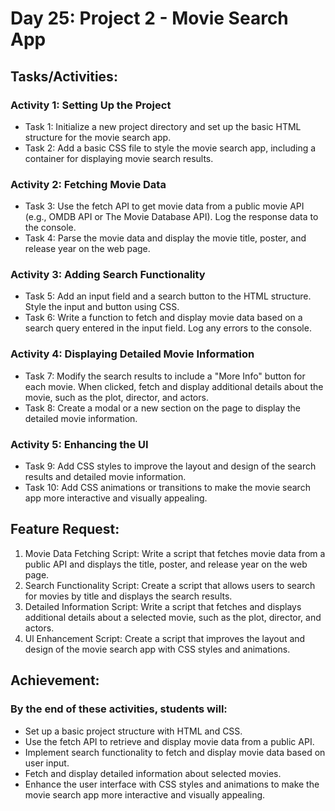 # Day 25: Project 2 - Movie Search App

## Tasks/Activities:

### Activity 1: Setting Up the Project

- Task 1: Initialize a new project directory and set up the basic HTML structure for the movie search app.
- Task 2: Add a basic CSS file to style the movie search app, including a container for displaying movie search results.

### Activity 2: Fetching Movie Data

- Task 3: Use the fetch API to get movie data from a public movie API (e.g., OMDB API or The Movie Database API). Log the response data to the console.
- Task 4: Parse the movie data and display the movie title, poster, and release year on the web page.

### Activity 3: Adding Search Functionality

- Task 5: Add an input field and a search button to the HTML structure. Style the input and button using CSS.
- Task 6: Write a function to fetch and display movie data based on a search query entered in the input field. Log any errors to the console.

### Activity 4: Displaying Detailed Movie Information

- Task 7: Modify the search results to include a "More Info" button for each movie. When clicked, fetch and display additional details about the movie,
  such as the plot, director, and actors.
- Task 8: Create a modal or a new section on the page to display the detailed movie information.

### Activity 5: Enhancing the UI

- Task 9: Add CSS styles to improve the layout and design of the search results and detailed movie information.
- Task 10: Add CSS animations or transitions to make the movie search app more interactive and visually appealing.

## Feature Request:

1. Movie Data Fetching Script: Write a script that fetches movie data from a public API and displays the title, poster, and release year on the web page.
2. Search Functionality Script: Create a script that allows users to search for movies by title and displays the search results.
3. Detailed Information Script: Write a script that fetches and displays additional details about a selected movie, such as the plot, director, and actors.
4. Ul Enhancement Script: Create a script that improves the layout and design of the movie search app with CSS styles and animations.

## Achievement:

### By the end of these activities, students will:

- Set up a basic project structure with HTML and CSS.
- Use the fetch API to retrieve and display movie data from a public API.
- Implement search functionality to fetch and display movie data based on user input.
- Fetch and display detailed information about selected movies.
- Enhance the user interface with CSS styles and animations to make the movie search app more interactive and visually appealing.

